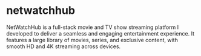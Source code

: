 # netwatchhub
NetWatchHub is a full-stack movie and TV show streaming platform I developed to deliver a seamless and engaging entertainment experience. It features a large library of movies, series, and exclusive content, with smooth HD and 4K streaming across devices.

